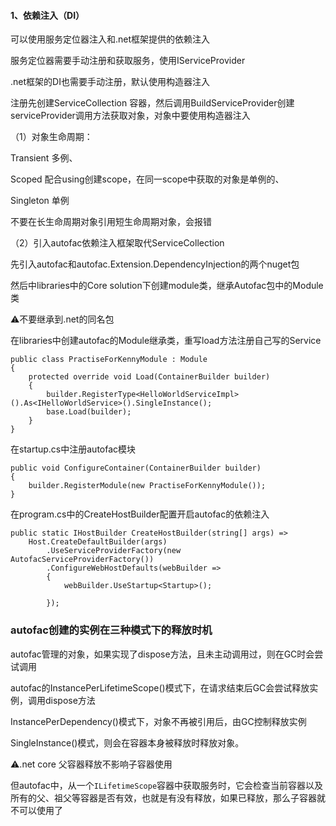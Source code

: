 #### 1、依赖注入（DI）

可以使用服务定位器注入和.net框架提供的依赖注入

服务定位器需要手动注册和获取服务，使用IServiceProvider

.net框架的DI也需要手动注册，默认使用构造器注入

注册先创建ServiceCollection 容器，然后调用BuildServiceProvider创建serviceProvider调用方法获取对象，对象中要使用构造器注入

（1）对象生命周期：

Transient 多例、

Scoped 配合using创建scope，在同一scope中获取的对象是单例的、

Singleton 单例

不要在长生命周期对象引用短生命周期对象，会报错



（2）引入autofac依赖注入框架取代ServiceCollection

先引入autofac和autofac.Extension.DependencyInjection的两个nuget包

然后中libraries中的Core solution下创建module类，继承Autofac包中的Module类

⚠️不要继承到.net的同名包

在libraries中创建autofac的Module继承类，重写load方法注册自己写的Service

```
public class PractiseForKennyModule : Module
{
    protected override void Load(ContainerBuilder builder)
    {
        builder.RegisterType<HelloWorldServiceImpl>().As<IHelloWorldService>().SingleInstance();
        base.Load(builder);
    }
}
```

在startup.cs中注册autofac模块

```
public void ConfigureContainer(ContainerBuilder builder)
{
    builder.RegisterModule(new PractiseForKennyModule());
}
```

在program.cs中的CreateHostBuilder配置开启autofac的依赖注入

```
public static IHostBuilder CreateHostBuilder(string[] args) =>
    Host.CreateDefaultBuilder(args)
        .UseServiceProviderFactory(new AutofacServiceProviderFactory())
        .ConfigureWebHostDefaults(webBuilder =>
        {
            webBuilder.UseStartup<Startup>();
            
        });
```



### autofac创建的实例在三种模式下的释放时机

autofac管理的对象，如果实现了dispose方法，且未主动调用过，则在GC时会尝试调用

autofac的InstancePerLifetimeScope()模式下，在请求结束后GC会尝试释放实例，调用dispose方法

InstancePerDependency()模式下，对象不再被引用后，由GC控制释放实例

SingleInstance()模式，则会在容器本身被释放时释放对象。

⚠️.net core 父容器释放不影响子容器使用

但autofac中，从一个`ILifetimeScope`容器中获取服务时，它会检查当前容器以及所有的父、祖父等容器是否有效，也就是有没有释放，如果已释放，那么子容器就不可以使用了
